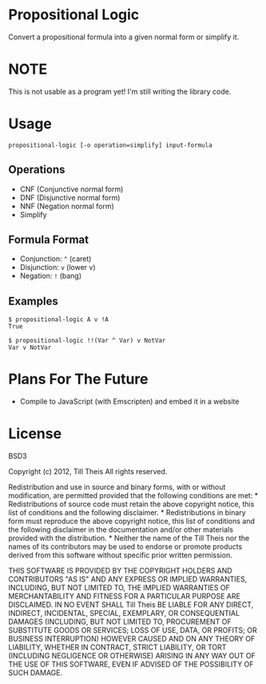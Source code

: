 # Propositional Logic
Convert a propositional formula into a given normal form or simplify it.

# NOTE
This is not usable as a program yet! I'm still writing the library code.

# Usage
    propositional-logic [-o operation=simplify] input-formula

## Operations
* CNF (Conjunctive normal form)
* DNF (Disjunctive normal form)
* NNF (Negation normal form)
* Simplify

## Formula Format
* Conjunction: `^` (caret)
* Disjunction: `v` (lower v)
* Negation: `!` (bang)

## Examples
    $ propositional-logic A v !A
    True

    $ propositional-logic !!(Var ^ Var) v NotVar
    Var v NotVar


# Plans For The Future
- Compile to JavaScript (with Emscripten) and embed it in a website

# License
BSD3

Copyright (c) 2012, Till Theis
All rights reserved.

Redistribution and use in source and binary forms, with or without
modification, are permitted provided that the following conditions are met:
    * Redistributions of source code must retain the above copyright
      notice, this list of conditions and the following disclaimer.
    * Redistributions in binary form must reproduce the above copyright
      notice, this list of conditions and the following disclaimer in the
      documentation and/or other materials provided with the distribution.
    * Neither the name of the Till Theis nor the
      names of its contributors may be used to endorse or promote products
      derived from this software without specific prior written permission.

THIS SOFTWARE IS PROVIDED BY THE COPYRIGHT HOLDERS AND CONTRIBUTORS "AS IS" AND
ANY EXPRESS OR IMPLIED WARRANTIES, INCLUDING, BUT NOT LIMITED TO, THE IMPLIED
WARRANTIES OF MERCHANTABILITY AND FITNESS FOR A PARTICULAR PURPOSE ARE
DISCLAIMED. IN NO EVENT SHALL Till Theis BE LIABLE FOR ANY
DIRECT, INDIRECT, INCIDENTAL, SPECIAL, EXEMPLARY, OR CONSEQUENTIAL DAMAGES
(INCLUDING, BUT NOT LIMITED TO, PROCUREMENT OF SUBSTITUTE GOODS OR SERVICES;
LOSS OF USE, DATA, OR PROFITS; OR BUSINESS INTERRUPTION) HOWEVER CAUSED AND
ON ANY THEORY OF LIABILITY, WHETHER IN CONTRACT, STRICT LIABILITY, OR TORT
(INCLUDING NEGLIGENCE OR OTHERWISE) ARISING IN ANY WAY OUT OF THE USE OF THIS
SOFTWARE, EVEN IF ADVISED OF THE POSSIBILITY OF SUCH DAMAGE.